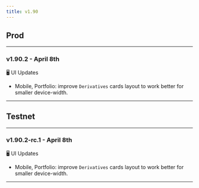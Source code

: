 ```yaml
---
title: v1.90
---
```

## Prod
---
### v1.90.2 - April 8th
🖥️  UI Updates
* Mobile, Portfolio: improve `Derivatives` cards layout to work better for smaller device-width.
---


## Testnet
---
### v1.90.2-rc.1 - April 8th
🖥️  UI Updates
* Mobile, Portfolio: improve `Derivatives` cards layout to work better for smaller device-width.
---
